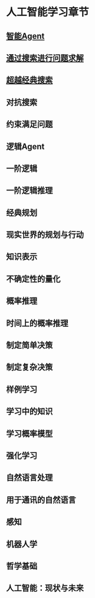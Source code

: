 # 人工智能学习章节

## [智能Agent](./agent.md)

## [通过搜索进行问题求解](./solveProblemsBySearching.md)

## [超越经典搜索](./超越经典搜索.md)

## 对抗搜索

## 约束满足问题

## 逻辑Agent
## 一阶逻辑
## 一阶逻辑推理
## 经典规划
## 现实世界的规划与行动
## 知识表示
## 不确定性的量化
## 概率推理
## 时间上的概率推理
## 制定简单决策
## 制定复杂决策
## 样例学习
## 学习中的知识
## 学习概率模型
## 强化学习
## 自然语言处理
## 用于通讯的自然语言
## 感知
## 机器人学
## 哲学基础
## 人工智能：现状与未来
